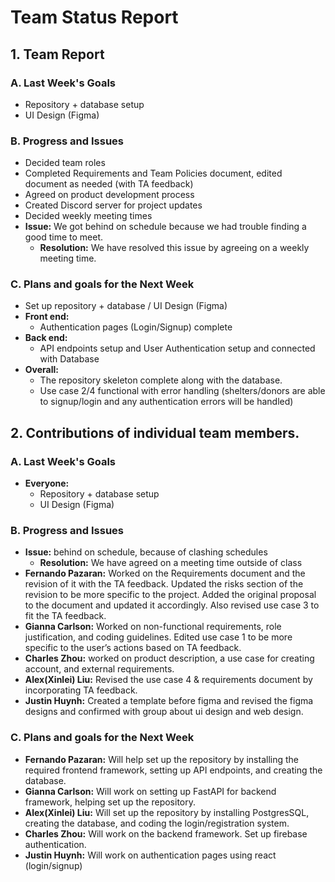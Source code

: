 # Team Status Report

## 1. Team Report

### A. Last Week's Goals
- Repository + database setup
- UI Design (Figma)
### B. Progress and Issues
- Decided team roles
- Completed Requirements and Team Policies document, edited document as needed (with TA feedback)
- Agreed on product development process
- Created Discord server for project updates
- Decided weekly meeting times
- **Issue:** We got behind on schedule because we had trouble finding a good time to meet.
  - **Resolution:** We have resolved this issue by agreeing on a weekly meeting time.

### C. Plans and goals for the Next Week
- Set up repository + database / UI Design (Figma)
- **Front end:**
  - Authentication pages (Login/Signup) complete
- **Back end:**
  - API endpoints setup and User Authentication setup and connected with Database
- **Overall:**
  - The repository skeleton complete along with the database.
  - Use case 2/4 functional with error handling (shelters/donors are able to signup/login and any authentication errors will be handled)

## 2. Contributions of individual team members.

### A. Last Week's Goals
- **Everyone:**
   - Repository + database setup
   - UI Design (Figma)
### B. Progress and Issues
- **Issue:** behind on schedule, because of clashing schedules
  - **Resolution:** We have agreed on a meeting time outside of class
- **Fernando Pazaran:** Worked on the Requirements document and the revision of it with the TA feedback. Updated the risks section of the revision to be more specific to the project. Added the original proposal to the document and updated it accordingly. Also revised use case 3 to fit the TA feedback.
- **Gianna Carlson:** Worked on non-functional requirements, role justification, and coding guidelines. Edited use case 1 to be more specific to the user’s actions based on TA feedback.
- **Charles Zhou:** worked on product description, a use case for creating account, and external requirements.
- **Alex(Xinlei) Liu:** Revised the use case 4 & requirements document by incorporating TA feedback.
- **Justin Huynh:** Created a template before figma and revised the figma designs and confirmed with group  about ui design and web design. 
### C. Plans and goals for the Next Week
- **Fernando Pazaran:** Will help set up the repository by installing the required frontend framework, setting up API endpoints, and creating the database.
- **Gianna Carlson:** Will work on setting up FastAPI for backend framework, helping set up the repository.
- **Alex(Xinlei) Liu:** Will set up the repository by installing PostgresSQL, creating the database, and coding the login/registration system.
- **Charles Zhou:** Will work on the backend framework. Set up firebase authentication.
- **Justin Huynh:** Will work on authentication pages using react (login/signup)
